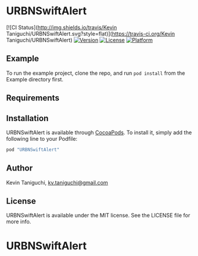 # URBNSwiftAlert

[![CI Status](http://img.shields.io/travis/Kevin Taniguchi/URBNSwiftAlert.svg?style=flat)](https://travis-ci.org/Kevin Taniguchi/URBNSwiftAlert)
[![Version](https://img.shields.io/cocoapods/v/URBNSwiftAlert.svg?style=flat)](http://cocoapods.org/pods/URBNSwiftAlert)
[![License](https://img.shields.io/cocoapods/l/URBNSwiftAlert.svg?style=flat)](http://cocoapods.org/pods/URBNSwiftAlert)
[![Platform](https://img.shields.io/cocoapods/p/URBNSwiftAlert.svg?style=flat)](http://cocoapods.org/pods/URBNSwiftAlert)

## Example

To run the example project, clone the repo, and run `pod install` from the Example directory first.

## Requirements

## Installation

URBNSwiftAlert is available through [CocoaPods](http://cocoapods.org). To install
it, simply add the following line to your Podfile:

```ruby
pod "URBNSwiftAlert"
```

## Author

Kevin Taniguchi, kv.taniguchi@gmail.com

## License

URBNSwiftAlert is available under the MIT license. See the LICENSE file for more info.
# URBNSwiftAlert

